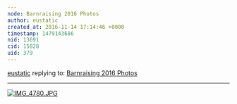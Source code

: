 ```yaml
---
node: Barnraising 2016 Photos
author: eustatic
created_at: 2016-11-14 17:14:46 +0000
timestamp: 1479143686
nid: 13691
cid: 15828
uid: 379
---
```




[eustatic](../profile/eustatic) replying to: [Barnraising 2016 Photos](../notes/bronwen/11-10-2016/barnraising-2016-photos)

----
[![IMG_4780.JPG](https://publiclab.org/system/images/photos/000/018/837/large/IMG_4780.JPG)](https://publiclab.org/system/images/photos/000/018/837/original/IMG_4780.JPG)

